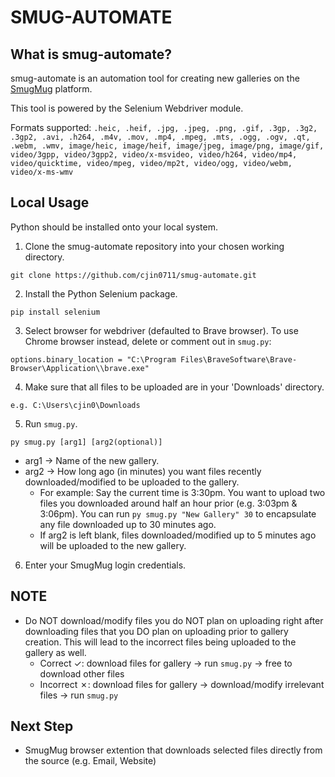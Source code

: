 # SMUG-AUTOMATE

## What is smug-automate?
smug-automate is an automation tool for creating new galleries on the [SmugMug](https://www.smugmug.com/) platform.

This tool is powered by the Selenium Webdriver module.

Formats supported: `.heic, .heif, .jpg, .jpeg, .png, .gif, .3gp, .3g2, .3gp2, .avi, .h264, .m4v, .mov, .mp4, .mpeg, .mts, .ogg, .ogv, .qt, .webm, .wmv, image/heic, image/heif, image/jpeg, image/png, image/gif, video/3gpp, video/3gpp2, video/x-msvideo, video/h264, video/mp4, video/quicktime, video/mpeg, video/mp2t, video/ogg, video/webm, video/x-ms-wmv`

## Local Usage
Python should be installed onto your local system.

1. Clone the smug-automate repository into your chosen working directory.
```
git clone https://github.com/cjin0711/smug-automate.git
```

2. Install the Python Selenium package.
```
pip install selenium
```

3. Select browser for webdriver (defaulted to Brave browser). To use Chrome browser instead, delete or comment out in `smug.py`:
```
options.binary_location = "C:\Program Files\BraveSoftware\Brave-Browser\Application\\brave.exe"
```

4. Make sure that all files to be uploaded are in your 'Downloads' directory.
```
e.g. C:\Users\cjin0\Downloads
```

5. Run `smug.py`.
```
py smug.py [arg1] [arg2(optional)]
```
* arg1 -> Name of the new gallery.
* arg2 -> How long ago (in minutes) you want files recently downloaded/modified to be uploaded to the gallery.
  - For example: Say the current time is 3:30pm. 
                 You want to upload two files you downloaded around half an hour prior (e.g. 3:03pm & 3:06pm).
                 You can run `py smug.py "New Gallery" 30` to encapsulate any file downloaded up to 30 minutes ago.
  - If arg2 is left blank, files downloaded/modified up to 5 minutes ago will be uploaded to the new gallery.

6. Enter your SmugMug login credentials.

## NOTE
* Do NOT download/modify files you do NOT plan on uploading right after downloading files that you DO plan on uploading 
  prior to gallery creation. This will lead to the incorrect files being uploaded to the gallery as well.
  - Correct ✓: download files for gallery -> run `smug.py` -> free to download other files
  - Incorrect ✗: download files for gallery -> download/modify irrelevant files -> run `smug.py`

## Next Step
* SmugMug browser extention that downloads selected files directly from the source (e.g. Email, Website)

